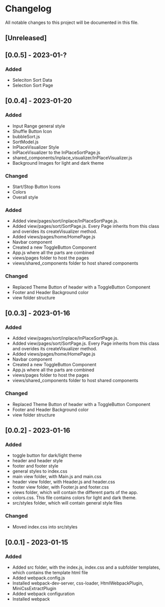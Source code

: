 # Changelog

All notable changes to this project will be documented in this file.

## [Unreleased]


## [0.0.5] - 2023-01-?

### Added
- Seleciton Sort Data
- Selection Sort Page

## [0.0.4] - 2023-01-20

### Added
- Input Range general style
- Shuffle Button Icon
- bubbleSort.js
- SortModel.js
- InPlaceVisualizer Style
- InPlaceVisualizer to the InPlaceSortPage.js
- shared_components/inplace_visualizer/InPlaceVisualizer.js
- Background Images for light and dark theme

### Changed
- Start/Stop Button Icons
- Colors
- Overall style

### Added
- Added view/pages/sort/inplace/InPlaceSortPage.js. 
- Added view/pages/sort/SortPage.js. Every Page inherits from this class and overides its createVisualizer method.
- Added views/pages/home/HomePage.js
- Navbar component
- Created a new ToggleButton Component 
- App.js where all the parts are combined
- views/pages folder to host the pages
- views/shared_components folder to host shared components 

### Changed
- Replaced Theme Button of header with a ToggleButton Component
- Footer and Header Background color
- view folder structure

## [0.0.3] - 2023-01-16

### Added
- Added view/pages/sort/inplace/InPlaceSortPage.js. 
- Added view/pages/sort/SortPage.js. Every Page inherits from this class and overides its createVisualizer method.
- Added views/pages/home/HomePage.js
- Navbar component
- Created a new ToggleButton Component 
- App.js where all the parts are combined
- views/pages folder to host the pages
- views/shared_components folder to host shared components 

### Changed
- Replaced Theme Button of header with a ToggleButton Component
- Footer and Header Background color
- view folder structure

## [0.0.2] - 2023-01-16

### Added
- toggle button for dark/light theme
- header and header style
- footer and footer style
- general styles to index.css
- main view folder, with Main.js and main.css
- header view folder, with Header.js and header.css
- footer view folder, with Footer.js and footer.css
- views folder, which will contain the different parts of the app.
- colors.css. This file contains colors for light and dark theme.
- src/styles folder, which will contain general style files

### Changed
- Moved index.css into src/styles

## [0.0.1] - 2023-01-15

### Added
- Added src folder, with the index.js, index.css and a subfolder templates, which contains the template html file
- Added webpack.config.js
- Installed webpack-dev-server, css-loader, HtmlWebpackPlugin, MiniCssExtractPlugin
- Added webpack configuration
- Installed webpack